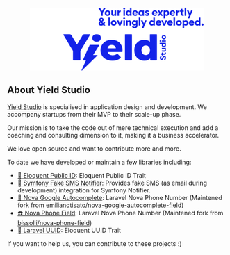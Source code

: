 <p align="center"><a href="https://yieldstudio.fr" target="_blank"><img alt="Yield Studio" src="https://github.com/YieldStudio/.github/blob/main/assets/images/logo.png" width="400"></a></p>

## About Yield Studio

[Yield Studio](https://yieldstudio.fr) is specialised in application design and development. We accompany startups from their MVP to their scale-up phase.

Our mission is to take the code out of mere technical execution and add a coaching and consulting dimension to it, making it a business accelerator.

We love open source and want to contribute more and more.

To date we have developed or maintain a few libraries including:

- [🔐 Eloquent Public ID](https://github.com/YieldStudio/eloquent-public-id): Eloquent Public ID Trait
- [🔕 Symfony Fake SMS Notifier](https://github.com/YieldStudio/symfony-fake-sms-notifier): Provides fake SMS (as email during development) integration for Symfony Notifier.
- [📍 Nova Google Autocomplete](https://github.com/YieldStudio/nova-google-autocomplete): Laravel Nova Phone Number (Maintened fork from [emilianotisato/nova-google-autocomplete-field](https://github.com/emilianotisato/nova-google-autocomplete-field))
- [☎️ Nova Phone Field](https://github.com/YieldStudio/nova-phone-field): Laravel Nova Phone Number (Maintened fork from [bissolli/nova-phone-field](https://github.com/bissolli/nova-phone-field))
- [🔑 Laravel UUID](https://github.com/JamesHemery/laravel-uuid): Eloquent UUID Trait

If you want to help us, you can contribute to these projects :)
